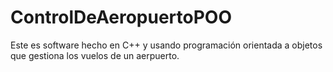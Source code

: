 # ControlDeAeropuertoPOO
Este es software hecho en C++ y usando programación orientada a objetos que gestiona los vuelos de un aerpuerto. 
